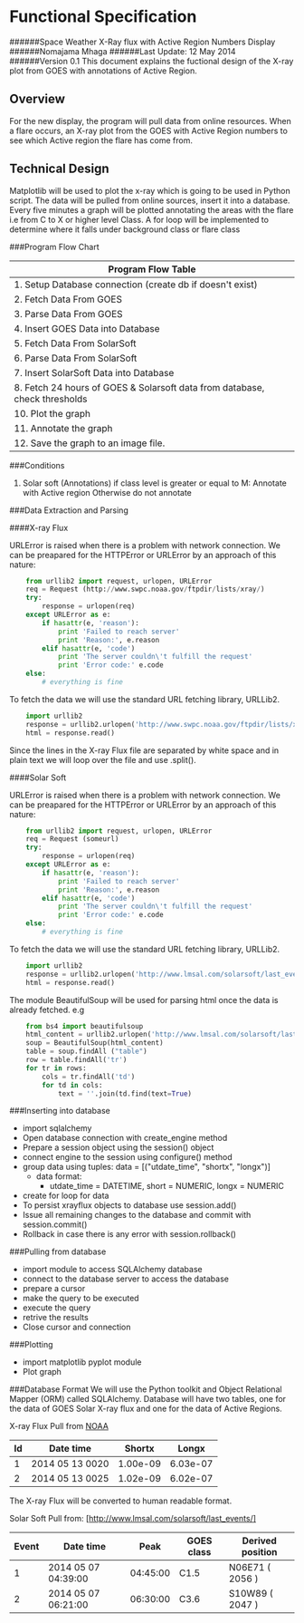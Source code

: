 Functional Specification
========================
######Space Weather X-Ray flux with Active Region Numbers Display
######Nomajama Mhaga
######Last Update: 12 May 2014
######Version 0.1
This document explains the fuctional design of the X-ray plot from GOES with annotations of Active Region. 



Overview
---------
For the new display, the program will pull data from online resources. When a flare occurs, an X-ray plot from the GOES with Active Region numbers to see which Active region the flare has come from.

Technical Design
----------------
Matplotlib will be used to plot the x-ray which is going to be used in Python script. The data will be pulled from online sources, insert it into a database. Every five minutes a graph will be plotted annotating the areas with the flare i.e from C to X or higher level Class. A for loop will be implemented to determine where it falls under background class or flare class

###Program Flow Chart

|                 **Program Flow Table**                                       |
|------------------------------------------------------------------------------|
|  1. Setup Database connection (create db if doesn't exist)                   |
|  2. Fetch Data From GOES                                                     |
|  3. Parse Data From GOES                                                     |
|  4. Insert GOES Data into Database                                           |
|  5. Fetch Data From SolarSoft                                                |
|  6. Parse Data From SolarSoft                                                |
|  7. Insert SolarSoft Data into Database                                      |
|  8. Fetch 24 hours of GOES & Solarsoft data from database, check thresholds  |
| 10. Plot the graph                                                           |
| 11. Annotate the graph                                                       |
| 12. Save the graph to an image file.                                         |


###Conditions

1. Solar soft (Annotations)
   if class level is greater or equal to M: Annotate with Active region
   Otherwise do not annotate

###Data Extraction and Parsing

####X-ray Flux

URLError is raised when there is a problem with network connection.
We can be preapared for the HTTPError or URLError by an approach of this nature:


```python
	from urllib2 import request, urlopen, URLError
	req = Request (http://www.swpc.noaa.gov/ftpdir/lists/xray/)
	try:
		response = urlopen(req)
	except URLError as e:
		if hasattr(e, 'reason'):
			print 'Failed to reach server'
			print 'Reason:', e.reason
		elif hasattr(e, 'code')
			print 'The server couldn\'t fulfill the request'
			print 'Error code:' e.code
	else:
		# everything is fine
```

To fetch the data we will use the standard URL fetching library, URLLib2.
```python
	import urllib2
	response = urllib2.urlopen('http://www.swpc.noaa.gov/ftpdir/lists/xray/')
	html = response.read()
```

Since the lines in the X-ray Flux file are separated by white space and in plain text we will loop over the file and use .split().

####Solar Soft

URLError is raised when there is a problem with network connection.
We can be preapared for the HTTPError or URLError by an approach of this nature:


```python
	from urllib2 import request, urlopen, URLError
	req = Request (someurl)
	try:
		response = urlopen(req)
	except URLError as e:
		if hasattr(e, 'reason'):
			print 'Failed to reach server'
			print 'Reason:', e.reason
		elif hasattr(e, 'code')
			print 'The server couldn\'t fulfill the request'
			print 'Error code:' e.code
	else:
		# everything is fine
```

To fetch the data we will use the standard URL fetching library, URLLib2.
	
```python
	import urllib2
	response = urllib2.urlopen('http://www.lmsal.com/solarsoft/last_events/')
	html = response.read()
```

The module BeautifulSoup will be used for parsing html once the data is already fetched. 
e.g
```python
	from bs4 import beautifulsoup
	html_content = urllib2.urlopen('http://www.lmsal.com/solarsoft/last_events/')
	soup = BeautifulSoup(html_content)
	table = soup.findAll ("table")
	row = table.findAll('tr')
	for tr in rows:
		cols = tr.findAll('td')
		for td in cols:
			text = ''.join(td.find(text=True)
```


###Inserting into database
- import sqlalchemy
- Open database connection with create_engine method
- Prepare a session object using the session() object
- connect engine to the session using configure() method
- group data using tuples: data = [("utdate_time", "shortx", "longx")]
	- data format:
		- utdate_time = DATETIME, short = NUMERIC, longx = NUMERIC
- create for loop for data
- To persist xrayflux objects to database use session.add()
- Issue all remaining changes to the database and commit with session.commit()
- Rollback in case there is any error with session.rollback()

###Pulling from database
- import module to access SQLAlchemy database 
- connect to the database server to access the database
- prepare a cursor 
- make the query to be executed 
- execute the query
- retrive the results 
- Close cursor and connection 

###Plotting
- import matplotlib pyplot module
- Plot graph

###Database Format
We will use the Python toolkit and Object Relational Mapper (ORM) called SQLAlchemy.
Database will have two tables, one for the data of GOES Solar X-ray flux and one for the data of Active Regions.


X-ray Flux
Pull from [NOAA](http://www.swpc.noaa.gov/ftpdir/lists/xray/20140513_Gp_xr_5m.txt)

| Id |   Date time         | Shortx   | Longx  |
|----|---------------------|---------|--------|
| 1  | 2014 05 13  0020    |1.00e-09 |6.03e-07|
| 2  | 2014 05 13  0025    |1.02e-09 |6.02e-07| 
The X-ray Flux will be converted to human readable format. 

Solar Soft
Pull from: [http://www.lmsal.com/solarsoft/last_events/]

| Event |   Date time  	       | Peak      | GOES class | Derived position |
|-------|----------------------|-----------|------------|------------------|
| 1     | 2014 05 07 04:39:00  | 04:45:00  | C1.5       | N06E71 ( 2056 )  |
| 2     | 2014 05 07 06:21:00  | 06:30:00  | C3.6       | S10W89 ( 2047 )  |

